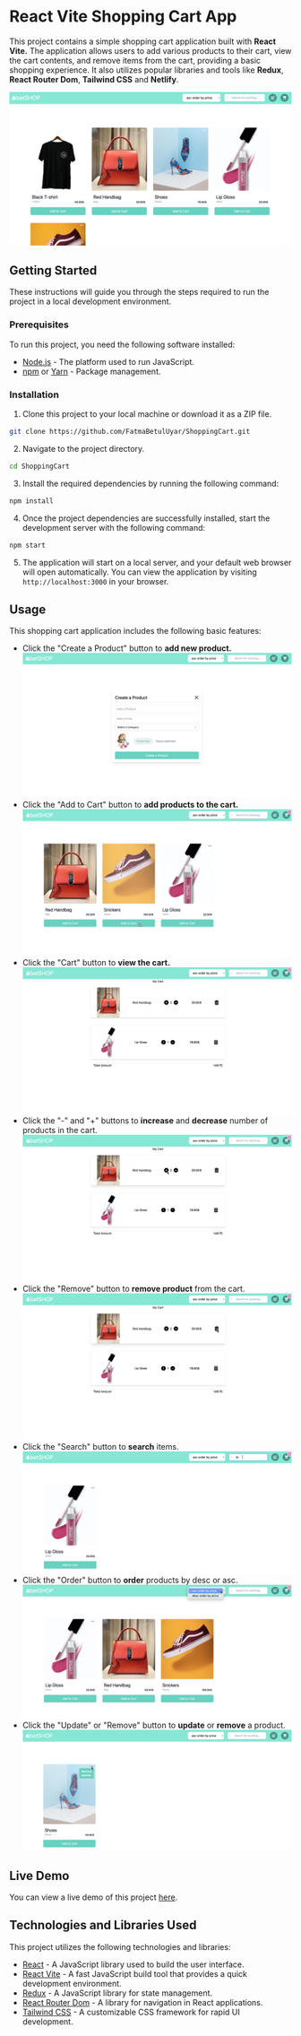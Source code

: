 # React Vite Shopping Cart App

This project contains a simple shopping cart application built with <b>React Vite.</b> The application allows users to add various products to their cart, view the cart contents, and remove items from the cart, providing a basic shopping experience. It also utilizes popular libraries and tools like <b>Redux</b>, <b>React Router Dom</b>,  <b>Tailwind CSS</b> and <b>Netlify</b>.

![shop-1](src/assets/shop-2.jpg)

## Getting Started

These instructions will guide you through the steps required to run the project in a local development environment.

### Prerequisites

To run this project, you need the following software installed:

- [Node.js](https://nodejs.org/) - The platform used to run JavaScript.
- [npm](https://www.npmjs.com/) or [Yarn](https://yarnpkg.com/) - Package management.

### Installation

1. Clone this project to your local machine or download it as a ZIP file.

```bash
git clone https://github.com/FatmaBetulUyar/ShoppingCart.git
```

2. Navigate to the project directory.

```bash
cd ShoppingCart
```

3. Install the required dependencies by running the following command:

```bash
npm install
```

4. Once the project dependencies are successfully installed, start the development server with the following command:

```bash
npm start
```
5. The application will start on a local server, and your default web browser will open automatically. You can view the application by visiting `http://localhost:3000` in your browser.

## Usage

This shopping cart application includes the following basic features:
- Click the "Create a Product" button to <b>add new product.</b><br>
  ![shop-1](src/assets/shop-1.jpg)
- Click the "Add to Cart" button to <b>add products to the cart.</b><br>
  ![shop-1](src/assets/shop-5.jpg)
- Click the "Cart" button to <b>view the cart.</b><br>
  ![shop-1](src/assets/shop-6.jpg)
- Click the "-" and "+" buttons to <b>increase</b> and <b>decrease</b> number of products in the cart.<br>
  ![shop-1](src/assets/shop-7.jpg)
- Click the "Remove" button to <b>remove product</b> from the cart.<br>
 ![shop-1](src/assets/shop-8.jpg)
- Click the "Search" button to <b>search</b> items.
  ![shop-1](src/assets/shop-10.jpg)
- Click the "Order" button to <b>order</b>  products by desc or asc.<br>
  ![shop-1](src/assets/shop-9.jpg)
- Click the "Update" or "Remove" button to <b>update</b>  or <b>remove</b> a product.<br>
  ![shop-1](src/assets/shop-4.jpg)

 ## Live Demo
 You can view a live demo of this project  [here](https://magenta-otter-8213be.netlify.app/).

## Technologies and Libraries Used

This project utilizes the following technologies and libraries:

- [React](https://reactjs.org/) - A JavaScript library used to build the user interface.
- [React Vite](https://vitejs.dev/) - A fast JavaScript build tool that provides a quick development environment.
- [Redux](https://redux.js.org/) - A JavaScript library for state management.
- [React Router Dom](https://reactrouter.com/web/guides/quick-start) - A library for navigation in React applications.
- [Tailwind CSS](https://tailwindcss.com/) - A customizable CSS framework for rapid UI development.
